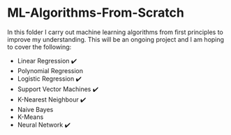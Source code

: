 # ML-Algorithms-From-Scratch
In this folder I carry out machine learning algorithms from first principles to improve my understanding.
This will be an ongoing project and I am hoping to cover the following:

* Linear Regression ✔️
* Polynomial Regression
* Logistic Regression ✔️
* Support Vector Machines ✔️
* K-Nearest Neighbour ✔️
* Naive Bayes
* K-Means
* Neural Network ✔️
